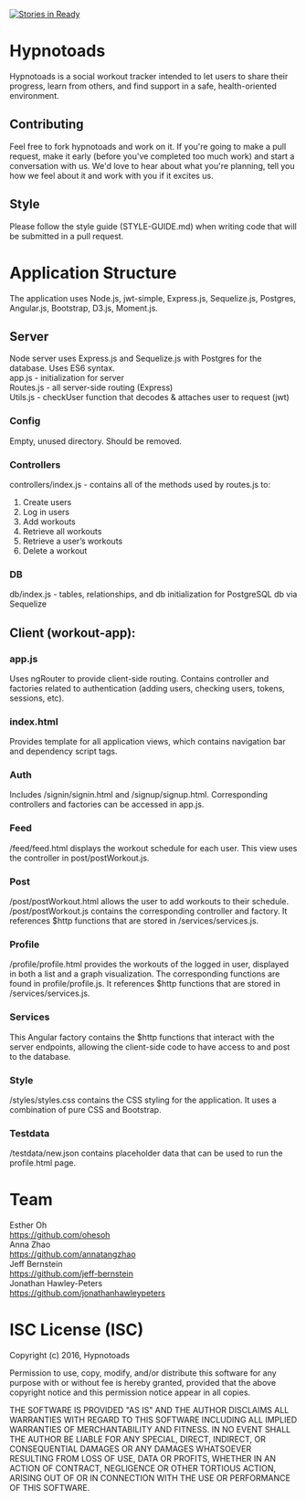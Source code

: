 [![Stories in Ready](https://badge.waffle.io/hypnotoads/hypnotoads.png?label=ready&title=Ready)](https://waffle.io/hypnotoads/hypnotoads)
# Hypnotoads
Hypnotoads is a social workout tracker intended to let users to share their progress, learn from others, and find support in a safe, health-oriented environment. 
## Contributing
Feel free to fork hypnotoads and work on it. If you're going to make a pull request, make it early (before you've completed too much work) and start a conversation with us. We'd love to hear about what you're planning, tell you how we feel about it and work with you if it excites us. 
## Style
Please follow the style guide (STYLE-GUIDE.md) when writing code that will be submitted in a pull request.

# Application Structure #
The application uses Node.js, jwt-simple, Express.js, Sequelize.js, Postgres, Angular.js, Bootstrap, D3.js, Moment.js.
## Server
Node server uses Express.js and Sequelize.js with Postgres for the database. Uses ES6 syntax.  
app.js - initialization for server  
Routes.js - all server-side routing (Express)  
Utils.js - checkUser function that decodes & attaches user to request (jwt)
### Config
Empty, unused directory. Should be removed.
### Controllers
controllers/index.js - contains all of the methods used by routes.js to:  
1. Create users  
2. Log in users  
3. Add workouts  
4. Retrieve all workouts  
5. Retrieve a user’s workouts  
6. Delete a workout
### DB
db/index.js - tables, relationships, and db initialization for PostgreSQL db via Sequelize

## Client (workout-app): 

### app.js
Uses ngRouter to provide client-side routing. Contains controller and factories related to authentication (adding users, checking users, tokens, sessions, etc).

### index.html
Provides template for all application views, which contains navigation bar and dependency script tags.

### Auth
Includes /signin/signin.html and /signup/signup.html. Corresponding controllers and factories can be accessed in app.js.

### Feed
/feed/feed.html displays the workout schedule for each user. This view uses the controller in post/postWorkout.js.

### Post
/post/postWorkout.html allows the user to add workouts to their schedule. /post/postWorkout.js contains the corresponding controller and factory. It references $http functions that are stored in /services/services.js. 

### Profile
/profile/profile.html provides the workouts of the logged in user, displayed in both a list and a graph visualization. The corresponding functions are found in profile/profile.js. It references $http functions that are stored in /services/services.js.

### Services
This Angular factory contains the $http functions that interact with the server endpoints, allowing the client-side code to have access to and post to the database. 

### Style
/styles/styles.css contains the CSS styling for the application. It uses a combination of pure CSS and Bootstrap. 

### Testdata
/testdata/new.json contains placeholder data that can be used to run the profile.html page.

# Team 
Esther Oh  
https://github.com/ohesoh  
Anna Zhao   
https://github.com/annatangzhao  
Jeff Bernstein  
https://github.com/jeff-bernstein  
Jonathan Hawley-Peters  
https://github.com/jonathanhawleypeters  

# ISC License (ISC)
Copyright (c) 2016, Hypnotoads <E-mail address>

Permission to use, copy, modify, and/or distribute this software for any purpose with or without fee is hereby granted, provided that the above copyright notice and this permission notice appear in all copies.

THE SOFTWARE IS PROVIDED "AS IS" AND THE AUTHOR DISCLAIMS ALL WARRANTIES WITH REGARD TO THIS SOFTWARE INCLUDING ALL IMPLIED WARRANTIES OF MERCHANTABILITY AND FITNESS. IN NO EVENT SHALL THE AUTHOR BE LIABLE FOR ANY SPECIAL, DIRECT, INDIRECT, OR CONSEQUENTIAL DAMAGES OR ANY DAMAGES WHATSOEVER RESULTING FROM LOSS OF USE, DATA OR PROFITS, WHETHER IN AN ACTION OF CONTRACT, NEGLIGENCE OR OTHER TORTIOUS ACTION, ARISING OUT OF OR IN CONNECTION WITH THE USE OR PERFORMANCE OF THIS SOFTWARE.


